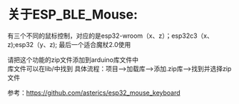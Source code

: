 关于ESP_BLE_Mouse:
===
有三个不同的鼠标控制，对应的是esp32-wroom（x、z）；esp32c3（x、z);esp32（y、z);
最后一个适合魔杖2.0使用

请把这个功能的zip文件添加到arduino库文件中<br>
库文件可以在lib/中找到
具体流程：项目-->加载库-->添加.zip库-->找到并选择zip文件<br>

参考：https://github.com/asterics/esp32_mouse_keyboard